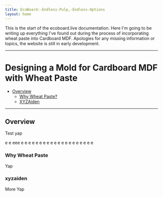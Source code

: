 ```yaml
---
title: EcoBoard:-Endless-Pulp,-Endless-Options
layout: home
---
```


This is the start of the ecoboard.live documentation. Here I'm going to be writing up everything I've found out during the process of incorporating wheat paste into Cardboard MDF.
Apologies for any missing information or topics, the website is still in early development.

----

# Designing a Mold for Cardboard MDF with Wheat Paste

*   [Overview](#overview)
    *   [Why Wheat Paste?](#whywheatpaste)
    *   [XYZAiden](#xyzaiden)

----

## Overview
   Test yap

e
e
eee
e
e
e
e
e
e
e
e
e
e
e
e
e
e
e
e
e
e
e
e
































   
### Why Wheat Paste
   Yap
### xyzaiden
   More Yap
